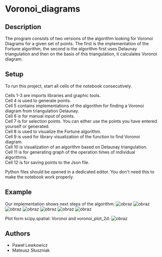 # Voronoi_diagrams

## Description

The program consists of two versions of the algorithm looking for Voronoi Diagrams for
a given set of points. The first is the implementation of the Fortune algorithm, the second is
the algorithm first uses Delaunay triangulation and then on the basis of this triangulation, it calculates
Voronoi diagram.

## Setup

To run this project, start all cells of the notebook consecutively.

Cells 1-3 are imports libraries and graphic tools. <br/>
Cell 4 is used to generate points. <br/>
Cell 5 contains implementations of the algorithm for finding a Voronoi diagram from triangulation Delaunay. <br/>
Cell 6 is for manual input of points. <br/>
Cell 7 is for selection points. You can either use the points you have entered yourself or generated. <br/>
Cell 8 is used to visualize the Fortune algorithm. <br/>
Cell 9 is used for library visualization of the function to find Voronoi diagram. <br/>
Cell 10 is visualization of an algorithm based on Delaunay triangulation. <br/>
Cell 11 is for generating graph of the operation times of individual algorithms. <br/>
Cell 12 is for saving points to the Json file. <br/>

Python files should be opened in a dedicated editor. You don't need this
to make the notebook work properly.

## Example
Our implementation shows next steps of the algorithm:
![obraz](https://user-images.githubusercontent.com/93039451/163727486-fdf48d90-1031-4272-8027-b04f2c236b49.png)
![obraz](https://user-images.githubusercontent.com/93039451/163727522-484dedb4-1600-41be-8596-a4afceb97f07.png)
![obraz](https://user-images.githubusercontent.com/93039451/163727543-24960db7-924a-4d7c-b718-1fe1fa9e066f.png)
![obraz](https://user-images.githubusercontent.com/93039451/163727586-abed79fa-e362-4010-99aa-ab4916860607.png)
![obraz](https://user-images.githubusercontent.com/93039451/163727592-04748c8e-a996-41ba-aa5b-926936f6be0b.png)
![obraz](https://user-images.githubusercontent.com/93039451/163727605-2d247fa9-e6ec-42c7-bf4a-c504f45632cb.png)
![obraz](https://user-images.githubusercontent.com/93039451/163727623-2b9f3ae6-38c6-4c90-994a-6bbfb7150c97.png)

Plot form scipy.spatial: Voronoi and voronoi_plot_2d:
![obraz](https://user-images.githubusercontent.com/93039451/163727655-00971133-381f-45df-848c-8f85e24c5c61.png)


## Authors
- Paweł Lewkowicz
- Mateusz Słuszniak
